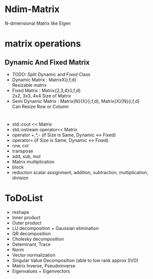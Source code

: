 # Ndim-Matrix
N-dimensional Matrix like Eigen

# matrix operations
## Dynamic And Fixed Matrix
- TODO: Split Dynamic and Fixed Class
- Dynamic Matrix : MatrixX{i,f,d} \
Resizable matrix
- Fixed Matrix : Matrix{2,3,4}{i,f,d}\
2x2, 3x3, 4x4 Size of Matrix
- Semi Dynamic Matrix : Matrix{N}{X}{i,f,d}, Matrix{X}{N}{i,f,d}\
Can Resize Row or Column
#
- std::cout << Matrix
- std::ostream operator<< Matrix
- operator +,*,- (if Size is Same, Dynamic <-> Fixed)
- operator= (if Size is Same, Dynamic <-> Fixed)
- row, col 
- transpose
- add, sub, mul
- Matrix multiplication
- block
- reduction scalar assignment, addition, subtraction, multiplication, division

# ToDoList
- reshape
- Inner product
- Outer product
- LU decomposition + Gaussian elimination
- QR decomposition
- Cholesky decomposition
- Deteminant, Trace
- Norm
- Vector normalization
- Singular Value Decomposition (able to low rank approx SVD)
- Matrix Inverse, Pseudoinverse
- Eigenvalues + Eigenvectors